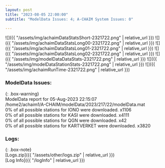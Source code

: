 ```yaml
---
layout: post
title: "2023-08-05 22:00:00"
subtitle: "ModelData Issues: 4; A-CHAIM System Issues: 0"

---
```


![]({{ "/assets/img/achaimDataStatsShort-2321722.png" | relative_url }})
![]({{ "/assets/img/achaimDataStatsLong00-2321722.png" | relative_url }})
![]({{ "/assets/img/achaimDataStatsLong01-2321722.png" | relative_url }})
![]({{ "/assets/img/achaimDataStatsLong02-2321722.png" | relative_url }})
![]({{ "/assets/img/modelDataDataStats-2321722.png" | relative_url }})
![]({{ "/assets/img/modelDataStationStats-2321722.png" | relative_url }})
![]({{ "/assets/img/achaimRunTime-2321722.png" | relative_url }})


### ModelData Issues:  
  
{: .box-warning}  
 ModelData report for 05-Aug-2023 22:15:07   
 /home2/achaim1/A-CHAIM/modelData/2023/217/22/modelData.mat   
 0% of all possible stations for IONO were downloaded. x1106   
 0% of all possible stations for KASI were downloaded. x4111   
 0% of all possible stations for QGN were downloaded. x42   
 0% of all possible stations for KARTVERKET were downloaded. x3820   
  


### Logs:  
  
{: .box-note}  
[Logs.zip]({{ "/assets/other/logs.zip" | relative_url }})  
[Log Info]({{ "/logInfo" | relative_url }})  
